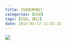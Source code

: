 ```yaml
---
title: USB各种接口
categories: [USB]
tags: [USB, 接口]
date: 2015-03-17 11:31:32
---
```


![](/img/USB各种接口_01.jpg)

